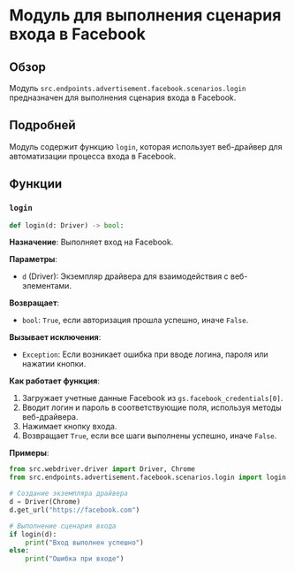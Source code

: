 # Модуль для выполнения сценария входа в Facebook

## Обзор

Модуль `src.endpoints.advertisement.facebook.scenarios.login` предназначен для выполнения сценария входа в Facebook.

## Подробней

Модуль содержит функцию `login`, которая использует веб-драйвер для автоматизации процесса входа в Facebook.

## Функции

### `login`

```python
def login(d: Driver) -> bool:
```

**Назначение**: Выполняет вход на Facebook.

**Параметры**:

*   `d` (Driver): Экземпляр драйвера для взаимодействия с веб-элементами.

**Возвращает**:

*   `bool`: `True`, если авторизация прошла успешно, иначе `False`.

**Вызывает исключения**:

*   `Exception`: Если возникает ошибка при вводе логина, пароля или нажатии кнопки.

**Как работает функция**:

1.  Загружает учетные данные Facebook из `gs.facebook_credentials[0]`.
2.  Вводит логин и пароль в соответствующие поля, используя методы веб-драйвера.
3.  Нажимает кнопку входа.
4.  Возвращает `True`, если все шаги выполнены успешно, иначе `False`.

**Примеры**:

```python
from src.webdriver.driver import Driver, Chrome
from src.endpoints.advertisement.facebook.scenarios.login import login

# Создание экземпляра драйвера
d = Driver(Chrome)
d.get_url("https://facebook.com")

# Выполнение сценария входа
if login(d):
    print("Вход выполнен успешно")
else:
    print("Ошибка при входе")